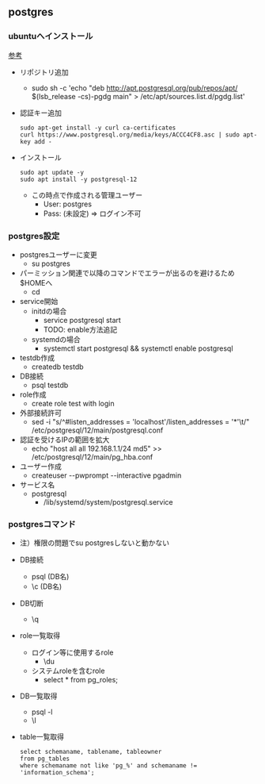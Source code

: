 ## postgres

### ubuntuへインストール

[参考](https://symfoware.blog.fc2.com/blog-entry-2405.html)

* リポジトリ追加
  * sudo sh -c 'echo "deb http://apt.postgresql.org/pub/repos/apt/ $(lsb_release -cs)-pgdg main" > /etc/apt/sources.list.d/pgdg.list'
* 認証キー追加

  ```
  sudo apt-get install -y curl ca-certificates
  curl https://www.postgresql.org/media/keys/ACCC4CF8.asc | sudo apt-key add -
  ```
* インストール

  ```
  sudo apt update -y
  sudo apt install -y postgresql-12
  ```
  * この時点で作成される管理ユーザー
    * User: postgres
    * Pass: (未設定) => ログイン不可

### postgres設定

* postgresユーザーに変更
  * su postgres
* パーミッション関連で以降のコマンドでエラーが出るのを避けるため$HOMEへ
  * cd
* service開始
  * initdの場合
    * service postgresql start
    * TODO: enable方法追記
  * systemdの場合
    * systemctl start postgresql && systemctl enable postgresql 
* testdb作成
  * createdb testdb
* DB接続
  * psql testdb
* role作成
  * create role test with login
* 外部接続許可
  * sed -i "s/^#listen_addresses = 'localhost'/listen_addresses = '*'\t/" /etc/postgresql/12/main/postgresql.conf
* 認証を受けるIPの範囲を拡大
  * echo "host    all             all             192.168.1.1/24          md5" >> /etc/postgresql/12/main/pg_hba.conf
* ユーザー作成
  * createuser --pwprompt --interactive pgadmin
* サービス名
  * postgresql
    * /lib/systemd/system/postgresql.service

### postgresコマンド

* 注）権限の問題でsu postgresしないと動かない
* DB接続
  * psql (DB名)
  * \c (DB名)
* DB切断
  * \q
* role一覧取得
  * ログイン等に使用するrole
    * \du
  * システムroleを含むrole
    * select * from pg_roles;
* DB一覧取得
  * psql -l
  * \l
* table一覧取得
  
  ```
  select schemaname, tablename, tableowner 
  from pg_tables 
  where schemaname not like 'pg_%' and schemaname != 'information_schema';
  ```